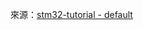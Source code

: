 來源：[stm32-tutorial - default][1]

[1]:https://code.google.com/archive/p/stm32-tutorial/source/default/source